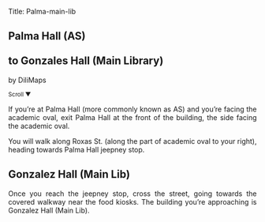 Title: Palma-main-lib

<section id='cover' class='cover active'>
<h1> Palma Hall (AS) <br><br>to Gonzales Hall (Main Library) </h1>
<p align='justify'>by DiliMaps </p>
<small class='scroll'>Scroll ▼</small>
</section>

<section id='as'>
<p align='justify'>If you’re at Palma Hall (more commonly known as AS) and you’re facing the academic oval, exit Palma Hall at the front of the building, the side facing the academic oval.
</p>
</section>

<section id='as-shed'>
<p align='justify'>You will walk along Roxas St. (along the part of academic oval to your right), heading towards Palma Hall jeepney stop.
</p>
</section>

<section id='main-lib'>
<h1> Gonzalez Hall (Main Lib)</h1>
<p align='justify'> Once you reach the jeepney stop, cross the street, going towards the covered walkway near the food kiosks. The building you’re approaching is Gonzalez Hall (Main Lib). 
</p>
</section>

